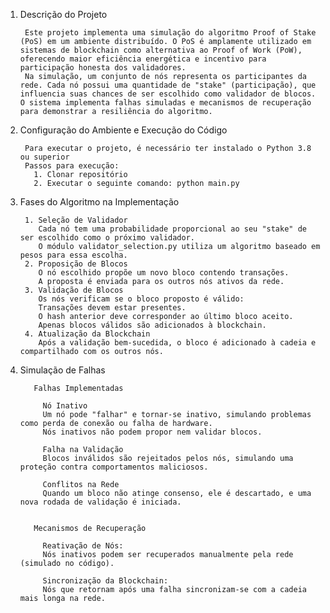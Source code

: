1. Descrição do Projeto

        Este projeto implementa uma simulação do algoritmo Proof of Stake (PoS) em um ambiente distribuído. O PoS é amplamente utilizado em sistemas de blockchain como alternativa ao Proof of Work (PoW), oferecendo maior eficiência energética e incentivo para participação honesta dos validadores. 
        Na simulação, um conjunto de nós representa os participantes da rede. Cada nó possui uma quantidade de "stake" (participação), que influencia suas chances de ser escolhido como validador de blocos. O sistema implementa falhas simuladas e mecanismos de recuperação para demonstrar a resiliência do algoritmo.



2. Configuração do Ambiente e Execução do Código

        Para executar o projeto, é necessário ter instalado o Python 3.8 ou superior
        Passos para execução:
          1. Clonar repositório
          2. Executar o seguinte comando: python main.py



3. Fases do Algoritmo na Implementação

        1. Seleção de Validador
           Cada nó tem uma probabilidade proporcional ao seu "stake" de ser escolhido como o próximo validador.
           O módulo validator_selection.py utiliza um algoritmo baseado em pesos para essa escolha.
        2. Proposição de Blocos
           O nó escolhido propõe um novo bloco contendo transações.
           A proposta é enviada para os outros nós ativos da rede.
        3. Validação de Blocos
           Os nós verificam se o bloco proposto é válido:
           Transações devem estar presentes.
           O hash anterior deve corresponder ao último bloco aceito.
           Apenas blocos válidos são adicionados à blockchain.
        4. Atualização da Blockchain
           Após a validação bem-sucedida, o bloco é adicionado à cadeia e compartilhado com os outros nós.



4. Simulação de Falhas

          Falhas Implementadas
  
            Nó Inativo
            Um nó pode "falhar" e tornar-se inativo, simulando problemas como perda de conexão ou falha de hardware.
            Nós inativos não podem propor nem validar blocos.
          
            Falha na Validação
            Blocos inválidos são rejeitados pelos nós, simulando uma proteção contra comportamentos maliciosos.
            
            Conflitos na Rede
            Quando um bloco não atinge consenso, ele é descartado, e uma nova rodada de validação é iniciada.

  
          Mecanismos de Recuperação
  
            Reativação de Nós:
            Nós inativos podem ser recuperados manualmente pela rede (simulado no código).
            
            Sincronização da Blockchain:
            Nós que retornam após uma falha sincronizam-se com a cadeia mais longa na rede.
